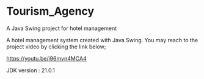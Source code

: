 # Tourism_Agency
A Java Swing project for hotel management

A hotel management system created with Java Swing. You may reach to the project video by clicking the link below;

https://youtu.be/i96mvn4MCA4

JDK version : 21.0.1

